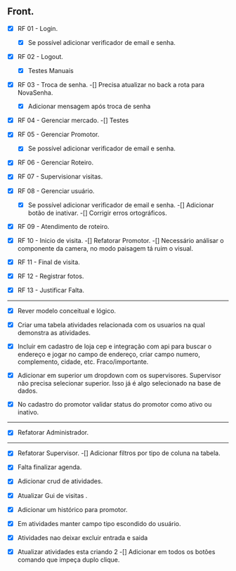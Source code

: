 ## Front.
- [x] RF 01 - Login.    
    -[X] Se possível adicionar verificador de email e senha.
- [x] RF 02 - Logout.
    -[X] Testes Manuais
- [X] RF 03 - Troca de senha.
    -[] Precisa atualizar no back a rota para NovaSenha.
    -[X] Adicionar mensagem após troca de senha
- [X] RF 04 - Gerenciar mercado.
    -[] Testes
- [X] RF 05 - Gerenciar Promotor.
    -[X] Se possível adicionar verificador de email e senha.
- [X] RF 06 - Gerenciar Roteiro.

- [X] RF 07 - Supervisionar visitas.

- [X] RF 08 - Gerenciar usuário.    
    -[X] Se possível adicionar verificador de email e senha.
    -[] Adicionar botão de inativar.
    -[] Corrigir erros ortográficos.
- [X] RF 09 - Atendimento de roteiro.

- [X] RF 10 - Inicio de visita.
    -[] Refatorar Promotor.
    -[] Necessário análisar o componente da camera, no modo paisagem tá ruim o visual.
- [X] RF 11 - Final de visita.
- [X] RF 12 - Registrar fotos.
- [X] RF 13 - Justificar Falta.



---

-[X] Rever modelo conceitual e lógico. 

-[X] Criar uma tabela atividades relacionada com os usuarios na qual demonstra as atividades.

-[X] Incluir em cadastro de loja cep e integração com api para buscar o endereço e jogar no campo de endereço, criar campo numero, complemento, cidade, etc. Fraco/importante.

-[X] Adicionar em superior um dropdown com os supervisores. Supervisor não precisa selecionar superior. Isso já é algo selecionado na base de dados.

-[X] No cadastro do promotor validar status do promotor como ativo ou inativo. 


---

-[X] Refatorar Administrador.

---
-[X] Refatorar Supervisor.
-[] Adicionar filtros por tipo de coluna na tabela.

-[X] Falta finalizar agenda.
-[X] Adicionar crud de atividades.
-[X] Atualizar Gui de visitas .

-[X] Adicionar um histórico para promotor.
-[X] Em atividades manter campo tipo escondido do usuário.
-[x] Atividades nao deixar excluir entrada e saida
-[x] Atualizar atividades esta criando 2
-[] Adicionar em todos os botões comando que impeça duplo clique.